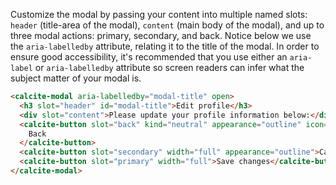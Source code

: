 Customize the modal by passing your content into multiple named slots: `header` (title-area of the modal), `content` (main body of the modal), and up to three modal actions: primary, secondary, and back. Notice below we use the `aria-labelledby` attribute, relating it to the title of the modal. In order to ensure good accessibility, it's recommended that you use either an `aria-label` or `aria-labelledby` attribute so screen readers can infer what the subject matter of your modal is.

```html
<calcite-modal aria-labelledby="modal-title" open>
  <h3 slot="header" id="modal-title">Edit profile</h3>
  <div slot="content">Please update your profile information below:</div>
  <calcite-button slot="back" kind="neutral" appearance="outline" icon="chevron-left" width="full">
    Back
  </calcite-button>
  <calcite-button slot="secondary" width="full" appearance="outline">Cancel</calcite-button>
  <calcite-button slot="primary" width="full">Save changes</calcite-button>
</calcite-modal>
```
